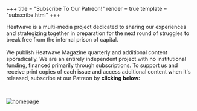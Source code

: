 +++
title = "Subscribe To Our Patreon!"
render = true
template = "subscribe.html"
+++

Heatwave is a multi-media project dedicated to sharing our experiences and strategizing together in preparation for the next round of struggles to break free from the infernal prison of capital.  \
\
We publish Heatwave Magazine quarterly and additional content sporadically. We are an entirely independent project with no institutional funding, financed primarily through subscriptions. To support us and receive print copies of each issue and access additional content when it's released, subscribe at our Patreon by **clicking below:** 

&nbsp;

<p>
  <a href="https://www.patreon.com/profile/creators?u=158785705" title="Redirect to homepage">
    <img src="https://github.com/heatwavemag/heatwavemag.github.io/blob/main/static/processed_images/subscribe.png?raw=true" alt="homepage" />
  </a>
</p>
